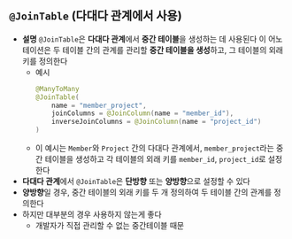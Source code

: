 ## **`@JoinTable` (다대다 관계에서 사용)**

- **설명**
  `@JoinTable`은 **다대다 관계**에서 **중간 테이블**을 생성하는 데 사용된다
  이 어노테이션은 두 테이블 간의 관계를 관리할 **중간 테이블을 생성**하고, 그 테이블의 외래 키를 정의한다
  - 예시
    ```java
    @ManyToMany
    @JoinTable(
        name = "member_project",
        joinColumns = @JoinColumn(name = "member_id"),
        inverseJoinColumns = @JoinColumn(name = "project_id")
    )
    ```
  - 이 예시는 `Member`와 `Project` 간의 다대다 관계에서, `member_project`라는 중간 테이블을 생성하고 각 테이블의 외래 키를 `member_id`, `project_id`로 설정한다
- **다대다 관계**에서 `@JoinTable`은 **단방향** 또는 **양방향**으로 설정할 수 있다
- **양방향**일 경우, 중간 테이블의 외래 키를 두 개 정의하여 두 테이블 간의 관계를 정의한다
- 하지만 대부분의 경우 사용하지 않는게 좋다
  - 개발자가 직접 관리할 수 없는 중간테이블 때문
